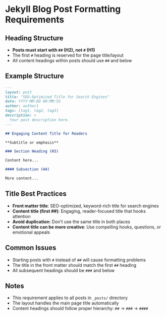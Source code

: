 # Jekyll Blog Post Formatting Requirements

## Heading Structure
- **Posts must start with `##` (H2), not `#` (H1)**
- The first `#` heading is reserved for the page title/layout
- All content headings within posts should use `##` and below

## Example Structure
```markdown
---
layout: post
title: "SEO-Optimized Title for Search Engines"
date: YYYY-MM-DD HH:MM:SS
author: author1
tags: [tag1, tag2, tag3]
description: >
  Your post description here.
---

## Engaging Content Title for Readers

**Subtitle or emphasis**

### Section Heading (H3)

Content here...

#### Subsection (H4)

More content...
```

## Title Best Practices
- **Front matter title**: SEO-optimized, keyword-rich title for search engines
- **Content title (first ##)**: Engaging, reader-focused title that hooks attention
- **Avoid duplication**: Don't use the same title in both places
- **Content title can be more creative**: Use compelling hooks, questions, or emotional appeals

## Common Issues
- Starting posts with `#` instead of `##` will cause formatting problems
- The title in the front matter should match the first `##` heading
- All subsequent headings should be `###` and below

## Notes
- This requirement applies to all posts in `_posts/` directory
- The layout handles the main page title automatically
- Content headings should follow proper hierarchy: `##` → `###` → `####` 